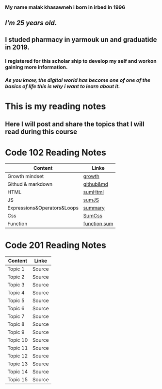 ### My name malak khasawneh i born in irbed in 1996
## **_I'm 25 years old_**.
## **I studed pharmacy in yarmouk un and graduatide in 2019.**
### I registered for this scholar ship to develop my self and workon gaining more information.
### _**As you know, the digital world has become one of one of the basics of life this is why i want to learn about it.**_ 
#
# This is my reading notes
## Here I will post and share the topics that I will read during this course
#
# Code 102 Reading Notes
Content |  Linke
------- | ----------
Growth mindset |[growth](https://malakkhasawneh2.github.io/reading-notes/one)
Githud & markdown |[github&md](https://github.com/malakkhasawneh2/reading-notes/blob/main/summarize1.md)
HTML |[sumHtml](https://malakkhasawneh2.github.io/reading-notes/hhhh)
JS |[sumJS](https://malakkhasawneh2.github.io/reading-notes/jssumm)
Expressions&Operators&Loops |[summary](https://malakkhasawneh2.github.io/reading-notes/loop)
Css |[SumCss](https://malakkhasawneh2.github.io/reading-notes/css)
Function |[function sum](https://malakkhasawneh2.github.io/reading-notes/Functions)
#
# **Code 201 Reading Notes**
Content |  Linke
------- | ----------
Topic 1 |Source
Topic 2 |Source
Topic 3 |Source
Topic 4 |Source
Topic 5 |Source
Topic 6 |Source
Topic 7 |Source
Topic 8 |Source
Topic 9 |Source
Topic 10 |Source
Topic 11 |Source
Topic 12 |Source
Topic 13 |Source
Topic 14 |Source
Topic 15 |Source
